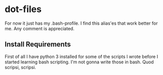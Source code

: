 # dot-files

For now it just has my .bash-profile. I find this alias'es that work better for me. Any comment is appreciated.

## Install Requirements
First of all I have python 3 installed for some of the scripts I wrote before I started learning bash scripting. I'm not gonna write those in bash. Quod scripsi, scripsi.
